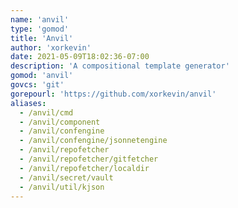 ```yaml
---
name: 'anvil'
type: 'gomod'
title: 'Anvil'
author: 'xorkevin'
date: 2021-05-09T18:02:36-07:00
description: 'A compositional template generator'
gomod: 'anvil'
govcs: 'git'
gorepourl: 'https://github.com/xorkevin/anvil'
aliases:
  - /anvil/cmd
  - /anvil/component
  - /anvil/confengine
  - /anvil/confengine/jsonnetengine
  - /anvil/repofetcher
  - /anvil/repofetcher/gitfetcher
  - /anvil/repofetcher/localdir
  - /anvil/secret/vault
  - /anvil/util/kjson
---
```

